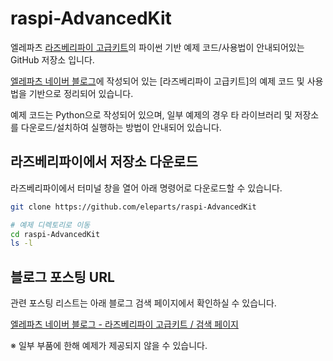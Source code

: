 # raspi-AdvancedKit

엘레파츠 [라즈베리파이 고급키트](https://www.eleparts.co.kr/EPXHTPVH)의 파이썬 기반 예제 코드/사용법이 안내되어있는 GitHub 저장소 입니다.  

[엘레파츠 네이버 블로그](https://blog.naver.com/elepartsblog)에 작성되어 있는 [라즈베리파이 고급키트]의 예제 코드 및 사용법을 기반으로 정리되어 있습니다.  

예제 코드는 Python으로 작성되어 있으며, 일부 예제의 경우 타 라이브러리 및 저장소를 다운로드/설치하여 실행하는 방법이 안내되어 있습니다.

## 라즈베리파이에서 저장소 다운로드

라즈베리파이에서 터미널 창을 열어 아래 명령어로 다운로드할 수 있습니다.  

```bash
git clone https://github.com/eleparts/raspi-AdvancedKit

# 예제 디렉토리로 이동
cd raspi-AdvancedKit
ls -l
```

## 블로그 포스팅 URL  

관련 포스팅 리스트는 아래 블로그 검색 페이지에서 확인하실 수 있습니다.

[엘레파츠 네이버 블로그 - 라즈베리파이 고급키트 / 검색 페이지](https://blog.naver.com/PostSearchList.nhn?blogId=elepartsblog&categoryNo=0&range=all&SearchText=%EB%9D%BC%EC%A6%88%EB%B2%A0%EB%A6%AC%ED%8C%8C%EC%9D%B4+%EA%B3%A0%EA%B8%89+%ED%82%A4%ED%8A%B8)  

※ 일부 부품에 한해 예제가 제공되지 않을 수 있습니다.  
